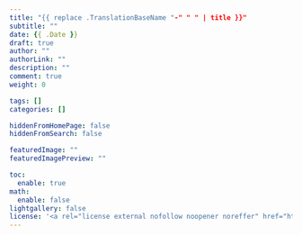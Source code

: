```yaml
---
title: "{{ replace .TranslationBaseName "-" " " | title }}"
subtitle: ""
date: {{ .Date }}
draft: true
author: ""
authorLink: ""
description: ""
comment: true
weight: 0

tags: []
categories: []

hiddenFromHomePage: false
hiddenFromSearch: false

featuredImage: ""
featuredImagePreview: ""

toc:
  enable: true
math:
  enable: false
lightgallery: false
license: '<a rel="license external nofollow noopener noreffer" href="https://creativecommons.org/licenses/by-nc/4.0/" target="_blank">CC BY-NC 4.0</a>'
---
```


<!--more-->